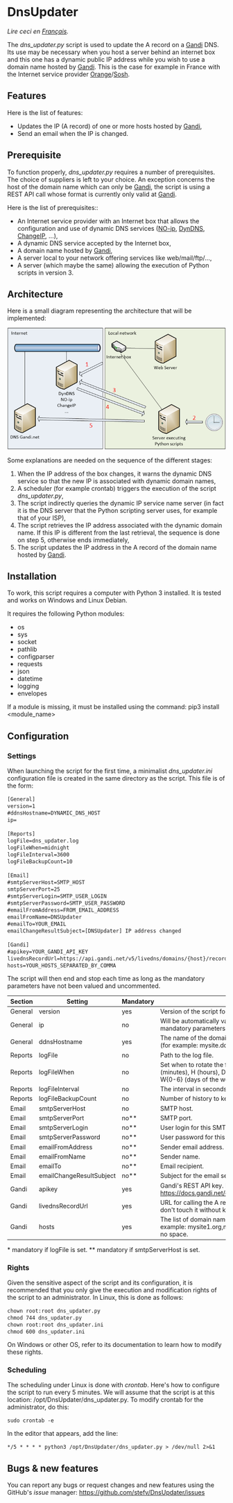 # DnsUpdater

_Lire ceci en [Français](README.fr.md)._

The _dns_updater.py_ script is used to update the A record on a [Gandi](https://www.gandi.net) DNS. Its use may be necessary when you host a server behind an internet box and this one has a dynamic public IP address while you wish to use a domain name hosted by [Gandi](https://www.gandi.net). This is the case for example in France with the Internet service provider [Orange](https://www.orange.fr)/[Sosh](https://www.sosh.fr).

## Features

Here is the list of features:

- Updates the IP (A record) of one or more hosts hosted by [Gandi](https://www.gandi.net),
- Send an email when the IP is changed.

## Prerequisite

To function properly, _dns_updater.py_ requires a number of prerequisites. The choice of suppliers is left to your choice. An exception concerns the host of the domain name which can only be [Gandi](https://www.gandi.net), the script is using a REST API call whose format is currently only valid at [Gandi](https://www.gandi.net).

Here is the list of prerequisites::

- An Internet service provider with an Internet box that allows the configuration and use of dynamic DNS services ([NO-ip](https://www.noip.com/), [DynDNS](http://www.dyndns.fr/), [ChangeIP](https://www.changeip.com/), ...),
- A dynamic DNS service accepted by the Internet box,
- A domain name hosted by [Gandi](https://www.gandi.net),
- A server local to your network offering services like web/mail/ftp/...,
- A server (which maybe the same) allowing the execution of Python scripts in version 3.

## Architecture

Here is a small diagram representing the architecture that will be implemented:

![alt](images/architecture-en.png "Architecture diagram")

Some explanations are needed on the sequence of the different stages:

1. When the IP address of the box changes, it warns the dynamic DNS service so that the new IP is associated with dynamic domain names,
2. A scheduler (for example crontab) triggers the execution of the script _dns_updater.py_,
3. The script indirectly queries the dynamic IP service name server (in fact it is the DNS server that the Python scripting server uses, for example that of your ISP),
4. The script retrieves the IP address associated with the dynamic domain name. If this IP is different from the last retrieval, the sequence is done on step 5, otherwise ends immediately,
5. The script updates the IP address in the A record of the domain name hosted by [Gandi](https://www.gandi.net).

## Installation

To work, this script requires a computer with Python 3 installed. It is tested and works on Windows and Linux Debian.

It requires the following Python modules:

- os
- sys
- socket
- pathlib
- configparser
- requests
- json
- datetime
- logging
- envelopes

If a module is missing, it must be installed using the command: pip3 install <module_name>

## Configuration

### Settings

When launching the script for the first time, a minimalist _dns_updater.ini_ configuration file is created in the same directory as the script. This file is of the form:

```
[General]
version=1
#ddnsHostname=DYNAMIC_DNS_HOST
ip=

[Reports]
logFile=dns_updater.log
logFileWhen=midnight
logFileInterval=3600
logFileBackupCount=10

[Email]
#smtpServerHost=SMTP_HOST
smtpServerPort=25
#smtpServerLogin=SMTP_USER_LOGIN
#smtpServerPassword=SMTP_USER_PASSWORD
#emailFromAddress=FROM_EMAIL_ADDRESS
emailFromName=DNSUpdater
#emailTo=YOUR_EMAIL
emailChangeResultSubject=[DNSUpdater] IP address changed

[Gandi]
#apikey=YOUR_GANDI_API_KEY
livednsRecordUrl=https://api.gandi.net/v5/livedns/domains/{host}/records/%%40/A
hosts=YOUR_HOSTS_SEPARATED_BY_COMMA
```

The script will then end and stop each time as long as the mandatory parameters have not been valued and uncommented.

| Section | Setting                  | Mandatory | Description                                                                                                                                                                                |
| ------- | ------------------------ | --------- | ------------------------------------------------------------------------------------------------------------------------------------------------------------------------------------------ |
| General | version                  | yes       | Version of the script for this INI file.                                                                                                                                                   |
| General | ip                       | no        | Will be automatically valued at the first launch when the mandatory parameters have been setted                                                                                            |
| General | ddnsHostname             | yes       | The name of the domain hosted in the dynamic domain service (for example: mysite.ddns.net)                                                                                                 |
| Reports | logFile                  | no        | Path to the log file.                                                                                                                                                                      |
| Reports | logFileWhen              | no        | Set when to rotate the file. The possible values are: S (seconds), M (minutes), H (hours), D (days), midnight (rotation at midnight) W{0-6} (days of the week starting with 0 for Monday). |
| Reports | logFileInterval          | no        | The interval in seconds, minutes, days, ....                                                                                                                                               |
| Reports | logFileBackupCount       | no        | Number of history to keep.                                                                                                                                                                 |
| Email   | smtpServerHost           | no        | SMTP host.                                                                                                                                                                                 |
| Email   | smtpServerPort           | no\*\*    | SMTP port.                                                                                                                                                                                 |
| Email   | smtpServerLogin          | no\*\*    | User login for this SMTP server.                                                                                                                                                           |
| Email   | smtpServerPassword       | no\*\*    | User password for this SMTP server.                                                                                                                                                        |
| Email   | emailFromAddress         | no\*\*    | Sender email address.                                                                                                                                                                      |
| Email   | emailFromName            | no\*\*    | Sender name.                                                                                                                                                                               |
| Email   | emailTo                  | no\*\*    | Email recipient.                                                                                                                                                                           |
| Email   | emailChangeResultSubject | no\*\*    | Subject for the email sent when the IP address is changed.                                                                                                                                 |
| Gandi   | apikey                   | yes       | Gandi's REST API key. Refer to page https://docs.gandi.net/en/domain_names/advanced_users/api.html                                                                                         |
| Gandi   | livednsRecordUrl         | yes       | URL for calling the A record update service at Gandi. Normally we don't touch it without knowing what we're doing                                                                          |
| Gandi   | hosts                    | yes       | The list of domain names at Gandi separated by commas (for example: mysite1.org,mysite2.net,mysite3.com). There should be no space.                                                        |

\* mandatory if logFile is set.
\*\* mandatory if smtpServerHost is set.

### Rights

Given the sensitive aspect of the script and its configuration, it is recommended that you only give the execution and modification rights of the script to an administrator. In Linux, this is done as follows:

```
chown root:root dns_updater.py
chmod 744 dns_updater.py
chown root:root dns_updater.ini
chmod 600 dns_updater.ini
```

On Windows or other OS, refer to its documentation to learn how to modify these rights.

### Scheduling

The scheduling under Linux is done with _crontab_. Here's how to configure the script to run every 5 minutes. We will assume that the script is at this location: /opt/DnsUpdater/dns_updater.py. To modify crontab for the administrator, do this:

```
sudo crontab -e
```

In the editor that appears, add the line:

```
*/5 * * * * python3 /opt/DnsUpdater/dns_updater.py > /dev/null 2>&1
```

## Bugs & new features

You can report any bugs or request changes and new features using the GitHub's _issue_ manager: https://github.com/stefv/DnsUpdater/issues
